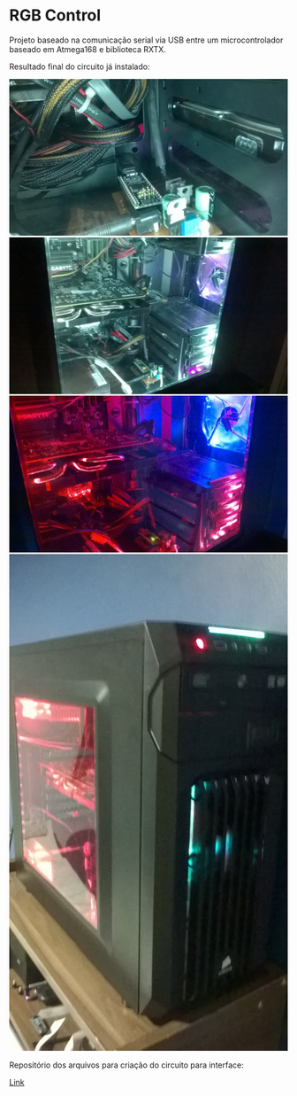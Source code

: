 <html>
<head>
</head>
<body>

<h1>RGB Control</h1>
<p>Projeto baseado na comunicação serial via USB entre um microcontrolador baseado em Atmega168 e biblioteca RXTX.</p>

<p>Resultado final do circuito já instalado:</p>
<img src="images/WP_20160612_21_28_20_Pro.jpg">
<img src="images/WP_20160612_21_28_30_Pro.jpg">
<img src="images/WP_20160612_21_30_00_Pro.jpg">
<img src="images/WP_20160612_21_30_25_Pro.jpg">

<p>Repositório dos arquivos para criação do circuito para interface:</p>
<a href="https://github.com/vinissaurus/RGB-Led-Casemod">Link</a>

</body>
</html>
